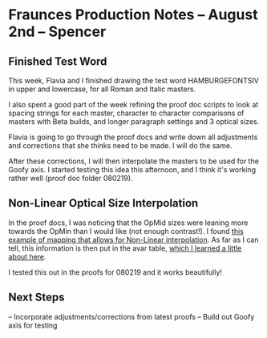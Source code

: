 # Fraunces Production Notes – August 2nd – Spencer

## Finished Test Word

This week, Flavia and I finished drawing the test word HAMBURGEFONTSIV in upper and lowercase, for all Roman and Italic masters.

I also spent a good part of the week refining the proof doc scripts to look at spacing strings for each master, character to character comparisons of masters with Beta builds, and longer paragraph settings and 3 optical sizes. 

Flavia is going to go through the proof docs and write down all adjustments and corrections that she thinks need to be made. I will do the same.

After these corrections, I will then interpolate the masters to be used for the Goofy axis. I started testing this idea this afternoon, and I think it's working rather well (proof doc folder 080219). 

## Non-Linear Optical Size Interpolation

In the proof docs, I was noticing that the OpMid sizes were leaning more towards the OpMin than I would like (not enough contrast!). I found [this example of mapping that allows for Non-Linear interpolation](https://github.com/fonttools/fonttools/edit/master/Tests/varLib/data/BuildAvarEmptyAxis.designspace). As far as I can tell, this information is then put in the avar table, [which I learned a little about here](https://docs.microsoft.com/en-us/typography/opentype/spec/avar).

I tested this out in the proofs for 080219 and it works beautifully! 

## Next Steps

– Incorporate adjustments/corrections from latest proofs
– Build out Goofy axis for testing
